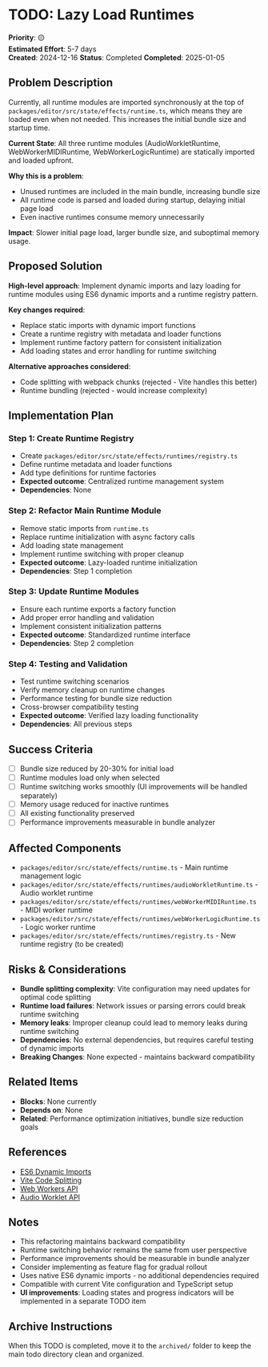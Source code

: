 # TODO: Lazy Load Runtimes

**Priority**: 🟡  
**Estimated Effort**: 5-7 days  
**Created**: 2024-12-16
**Status**: Completed
**Completed**: 2025-01-05

## Problem Description

Currently, all runtime modules are imported synchronously at the top of `packages/editor/src/state/effects/runtime.ts`, which means they are loaded even when not needed. This increases the initial bundle size and startup time.

**Current State**: All three runtime modules (AudioWorkletRuntime, WebWorkerMIDIRuntime, WebWorkerLogicRuntime) are statically imported and loaded upfront.

**Why this is a problem**: 
- Unused runtimes are included in the main bundle, increasing bundle size
- All runtime code is parsed and loaded during startup, delaying initial page load
- Even inactive runtimes consume memory unnecessarily

**Impact**: Slower initial page load, larger bundle size, and suboptimal memory usage.

## Proposed Solution

**High-level approach**: Implement dynamic imports and lazy loading for runtime modules using ES6 dynamic imports and a runtime registry pattern.

**Key changes required**:
- Replace static imports with dynamic import functions
- Create a runtime registry with metadata and loader functions
- Implement runtime factory pattern for consistent initialization
- Add loading states and error handling for runtime switching

**Alternative approaches considered**:
- Code splitting with webpack chunks (rejected - Vite handles this better)
- Runtime bundling (rejected - would increase complexity)

## Implementation Plan

### Step 1: Create Runtime Registry
- Create `packages/editor/src/state/effects/runtimes/registry.ts`
- Define runtime metadata and loader functions
- Add type definitions for runtime factories
- **Expected outcome**: Centralized runtime management system
- **Dependencies**: None

### Step 2: Refactor Main Runtime Module
- Remove static imports from `runtime.ts`
- Replace runtime initialization with async factory calls
- Add loading state management
- Implement runtime switching with proper cleanup
- **Expected outcome**: Lazy-loaded runtime initialization
- **Dependencies**: Step 1 completion

### Step 3: Update Runtime Modules
- Ensure each runtime exports a factory function
- Add proper error handling and validation
- Implement consistent initialization patterns
- **Expected outcome**: Standardized runtime interface
- **Dependencies**: Step 2 completion

### Step 4: Testing and Validation
- Test runtime switching scenarios
- Verify memory cleanup on runtime changes
- Performance testing for bundle size reduction
- Cross-browser compatibility testing
- **Expected outcome**: Verified lazy loading functionality
- **Dependencies**: All previous steps

## Success Criteria

- [ ] Bundle size reduced by 20-30% for initial load
- [ ] Runtime modules load only when selected
- [ ] Runtime switching works smoothly (UI improvements will be handled separately)
- [ ] Memory usage reduced for inactive runtimes
- [ ] All existing functionality preserved
- [ ] Performance improvements measurable in bundle analyzer

## Affected Components

- `packages/editor/src/state/effects/runtime.ts` - Main runtime management logic
- `packages/editor/src/state/effects/runtimes/audioWorkletRuntime.ts` - Audio worklet runtime
- `packages/editor/src/state/effects/runtimes/webWorkerMIDIRuntime.ts` - MIDI worker runtime
- `packages/editor/src/state/effects/runtimes/webWorkerLogicRuntime.ts` - Logic worker runtime
- `packages/editor/src/state/effects/runtimes/registry.ts` - New runtime registry (to be created)

## Risks & Considerations

- **Bundle splitting complexity**: Vite configuration may need updates for optimal code splitting
- **Runtime load failures**: Network issues or parsing errors could break runtime switching
- **Memory leaks**: Improper cleanup could lead to memory leaks during runtime switching
- **Dependencies**: No external dependencies, but requires careful testing of dynamic imports
- **Breaking Changes**: None expected - maintains backward compatibility

## Related Items

- **Blocks**: None currently
- **Depends on**: None
- **Related**: Performance optimization initiatives, bundle size reduction goals

## References

- [ES6 Dynamic Imports](https://developer.mozilla.org/en-US/docs/Web/JavaScript/Reference/Statements/import#dynamic_imports)
- [Vite Code Splitting](https://vitejs.dev/guide/build.html#code-splitting)
- [Web Workers API](https://developer.mozilla.org/en-US/docs/Web/API/Web_Workers_API)
- [Audio Worklet API](https://developer.mozilla.org/en-US/docs/Web/API/AudioWorklet)

## Notes

- This refactoring maintains backward compatibility
- Runtime switching behavior remains the same from user perspective
- Performance improvements should be measurable in bundle analyzer
- Consider implementing as feature flag for gradual rollout
- Uses native ES6 dynamic imports - no additional dependencies required
- Compatible with current Vite configuration and TypeScript setup
- **UI improvements**: Loading states and progress indicators will be implemented in a separate TODO item

## Archive Instructions

When this TODO is completed, move it to the `archived/` folder to keep the main todo directory clean and organized. 